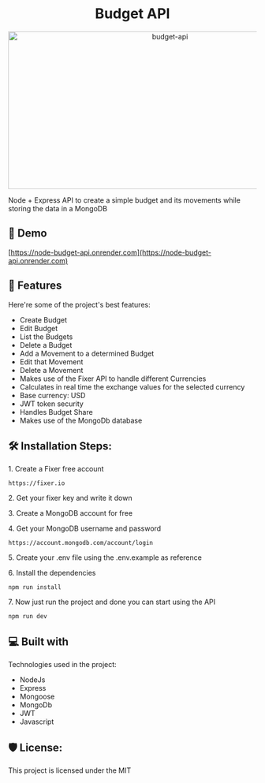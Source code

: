 <h1 align="center" id="title">Budget API</h1>

<p align="center"><img src="https://socialify.git.ci/gamn2090/budget-api/image?font=Source%20Code%20Pro&language=1&name=1&owner=1&pattern=Brick%20Wall&stargazers=1&theme=Auto" alt="budget-api" width="640" height="320" /></p>

<p id="description">Node + Express API to create a simple budget and its movements while storing the data in a MongoDB</p>

<h2>🚀 Demo</h2>

[https://node-budget-api.onrender.com](https://node-budget-api.onrender.com)  
  
<h2>🧐 Features</h2>

Here're some of the project's best features:

*   Create Budget
*   Edit Budget
*   List the Budgets
*   Delete a Budget
*   Add a Movement to a determined Budget
*   Edit that Movement
*   Delete a Movement
*   Makes use of the Fixer API to handle different Currencies
*   Calculates in real time the exchange values for the selected currency
*   Base currency: USD
*   JWT token security
*   Handles Budget Share
*   Makes use of the MongoDb database

<h2>🛠️ Installation Steps:</h2>

<p>1. Create a Fixer free account</p>

```
https://fixer.io
```

<p>2. Get your fixer key and write it down</p>

<p>3. Create a MongoDB account for free</p>

<p>4. Get your MongoDB username and password</p>

```
https://account.mongodb.com/account/login
```

<p>5. Create your .env file using the .env.example as reference</p>

<p>6. Install the dependencies</p>

```
npm run install
```

<p>7. Now just run the project and done you can start using the API</p>

```
npm run dev
```

  
  
<h2>💻 Built with</h2>

Technologies used in the project:

*   NodeJs
*   Express
*   Mongoose
*   MongoDb
*   JWT
*   Javascript

<h2>🛡️ License:</h2>

This project is licensed under the MIT